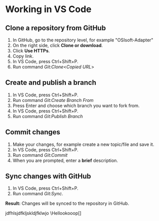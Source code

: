 # Working in VS Code

## Clone a repository from GitHub

1. In GitHub, go to the repository level, for example "OSIsoft-Adapter"
2. On the right side, click **Clone or download**.
3. Click **Use HTTPs**.
4. Copy link.
5. In VS Code, press Ctrl+Shift+P.
6. Run command _Git:Clone_<_Copied URL_>

## Create and publish a branch

1. In VS Code, press Ctrl+Shift+P.
2. Run command _Git:Create Branch From_
3. Press Enter and choose which branch you want to fork from.
4. In VS Code, press Ctrl+Shift+P.
5. Run command _Git:Publish Branch_

## Commit changes

1. Make your changes, for example create a new topic/file and save it.
2. In VS Code, press Ctrl+Shift+P.
3. Run command _Git:Commit_
4. When you are prompted, enter a **brief** description.

## Sync changes with GitHub

1. In VS Code, press Ctrl+Shift+P.
2. Run command _Git:Sync_.

**Result:** Changes will be synced to the repository in GitHub.



jdfhlsjdfkljskldjfklwjo
\Hellookooop[]